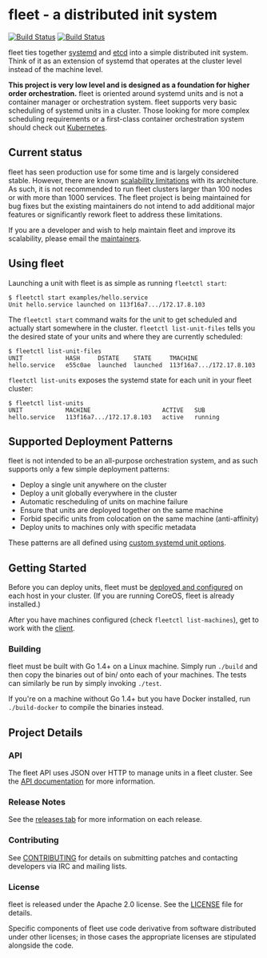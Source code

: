 # fleet - a distributed init system

[![Build Status](https://travis-ci.org/coreos/fleet.png?branch=master)](https://travis-ci.org/coreos/fleet)
[![Build Status](https://semaphoreci.com/api/v1/coreos/fleet/branches/master/badge.svg)](https://semaphoreci.com/coreos/fleet)

fleet ties together [systemd](http://coreos.com/using-coreos/systemd) and [etcd](https://github.com/coreos/etcd) into a simple distributed init system. Think of it as an extension of systemd that operates at the cluster level instead of the machine level.

**This project is very low level and is designed as a foundation for higher order orchestration.** fleet is oriented around systemd units and is not a container manager or orchestration system. fleet supports very basic scheduling of systemd units in a cluster. Those looking for more complex scheduling requirements or a first-class container orchestration system should check out [Kubernetes](http://kubernetes.io).

## Current status

fleet has seen production use for some time and is largely considered stable. 
However, there are known [scalability limitations](Documentation/fleet-scaling.md) with its architecture.
As such, it is not recommended to run fleet clusters larger than 100 nodes or with more than 1000 services.
The fleet project is being maintained for bug fixes but the existing maintainers do not intend to add additional major features or significantly rework fleet to address these limitations.

If you are a developer and wish to help maintain fleet and improve its scalability, please email the [maintainers](MAINTAINERS).

## Using fleet

Launching a unit with fleet is as simple as running `fleetctl start`:

```
$ fleetctl start examples/hello.service
Unit hello.service launched on 113f16a7.../172.17.8.103
```

The `fleetctl start` command waits for the unit to get scheduled and actually start somewhere in the cluster.
`fleetctl list-unit-files` tells you the desired state of your units and where they are currently scheduled:

```
$ fleetctl list-unit-files
UNIT            HASH     DSTATE    STATE     TMACHINE
hello.service   e55c0ae  launched  launched  113f16a7.../172.17.8.103
```

`fleetctl list-units` exposes the systemd state for each unit in your fleet cluster:

```
$ fleetctl list-units
UNIT            MACHINE                    ACTIVE   SUB
hello.service   113f16a7.../172.17.8.103   active   running
```

## Supported Deployment Patterns

fleet is not intended to be an all-purpose orchestration system, and as such supports only a few simple deployment patterns:

* Deploy a single unit anywhere on the cluster
* Deploy a unit globally everywhere in the cluster
* Automatic rescheduling of units on machine failure
* Ensure that units are deployed together on the same machine
* Forbid specific units from colocation on the same machine (anti-affinity)
* Deploy units to machines only with specific metadata

These patterns are all defined using [custom systemd unit options][unit-files].

[unit-files]: https://github.com/coreos/fleet/blob/master/Documentation/unit-files-and-scheduling.md#fleet-specific-options

## Getting Started

Before you can deploy units, fleet must be [deployed and configured][deploy-and-configure] on each host in your cluster. (If you are running CoreOS, fleet is already installed.)

After you have machines configured (check `fleetctl list-machines`), get to work with the [client][using-the-client.md].

[using-the-client.md]: https://github.com/coreos/fleet/blob/master/Documentation/using-the-client.md
[deploy-and-configure]: https://github.com/coreos/fleet/blob/master/Documentation/deployment-and-configuration.md

### Building

fleet must be built with Go 1.4+ on a Linux machine. Simply run `./build` and then copy the binaries out of bin/ onto each of your machines. The tests can similarly be run by simply invoking `./test`.

If you're on a machine without Go 1.4+ but you have Docker installed, run `./build-docker` to compile the binaries instead.

## Project Details

### API

The fleet API uses JSON over HTTP to manage units in a fleet cluster.
See the [API documentation][api-doc] for more information.

[api-doc]: https://github.com/coreos/fleet/blob/master/Documentation/api-v1.md

### Release Notes

See the [releases tab](https://github.com/coreos/fleet/releases) for more information on each release.

### Contributing

See [CONTRIBUTING](CONTRIBUTING.md) for details on submitting patches and contacting developers via IRC and mailing lists.

### License

fleet is released under the Apache 2.0 license. See the [LICENSE](LICENSE) file for details.

Specific components of fleet use code derivative from software distributed under other licenses; in those cases the appropriate licenses are stipulated alongside the code.
